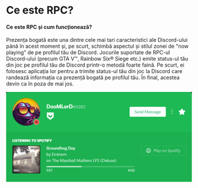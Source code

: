 # Ce este RPC?

#### Ce este RPC și cum funcționează?

Prezența bogată este una dintre cele mai tari caracteristici ale Discord-ului până în acest moment și, pe scurt, schimbă aspectul și stilul zonei de "now playing" de pe profilul tău de Discord. Jocurile suportate de  RPC-ul Discord-ului \(precum GTA V™, Rainbow Six® Siege etc.\) emite status-ul tău din joc pe profilul tău de Discord printr-o metodă foarte faină. Pe scurt, ei folosesc aplicația lor pentru a trimite status-ul tău din joc la Discord care randează informația ca prezență bogată pe profilul tău. În final, acestea devin ca în poza de mai jos.

![Spotify RPC](../.gitbook/assets/spotify_rpc_example.PNG)

